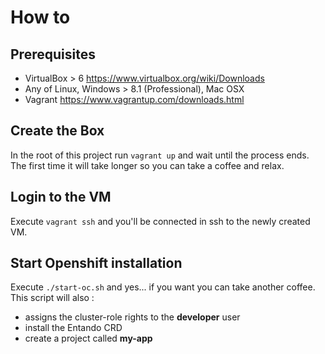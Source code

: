 # How to

## Prerequisites

- VirtualBox > 6 https://www.virtualbox.org/wiki/Downloads
- Any of Linux, Windows > 8.1 (Professional), Mac OSX
- Vagrant https://www.vagrantup.com/downloads.html

## Create the Box

In the root of this project run `vagrant up` and wait until the process ends. The first time it will take longer so you can take a coffee and relax.

## Login to the VM

Execute `vagrant ssh` and you'll be connected in ssh to the newly created VM.

## Start Openshift installation

Execute `./start-oc.sh` and yes... if you want you can take another coffee. This script will also :
- assigns the cluster-role rights to the **developer** user 
- install the Entando CRD
- create a project called **my-app**


